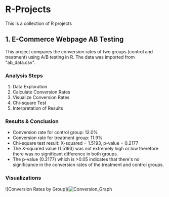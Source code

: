 # R-Projects
This is a collection of R projects
## 1. E-Commerce Webpage AB Testing 
This project compares the conversion rates of two groups (control and treatment) using A/B testing in R.
The data was imported from "ab_data.csv".

### Analysis Steps
1. Data Exploration
2. Calculate Conversion Rates
3. Visualize Conversion Rates
4. Chi-square Test
5. Interpretation of Results

### Results & Conclusion
- Conversion rate for control group: 12.0%
- Conversion rate for treatment group: 11.9%
- Chi-square test result: X-squared = 1.5193, p-value = 0.2177
- The X-squared value (1.5193) was not extremely high or low therefore there was no significant difference in both groups.
- The p-value (0.2177) which is >0.05 indicates that there's no significance in the conversion rates of the treatment and control groups.

### Visualizations
![Conversion Rates by Group](![Conversion_Graph](https://github.com/ReginaldErzoah/R-Projects/assets/147485458/f3b7e188-c49b-4900-ba47-c3d9e92d82ed)


